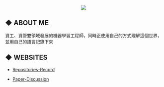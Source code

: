<div align="center">
  <img src="https://user-images.githubusercontent.com/93152909/138789788-8597e61a-3b90-4762-8428-13c398355875.gif"/>
</div>

## ◆ **ABOUT ME**

資工、資管雙領域發展的機器學習工程師，同時正使用自己的方式理解這個世界，並用自己的語言記錄下來

## ◆ **WEBSITES**
* [Repositories-Record](https://mu-ping.github.io/Repositories-Record)

* [Paper-Discussion](https://mu-ping.github.io/Paper-Discussion)
